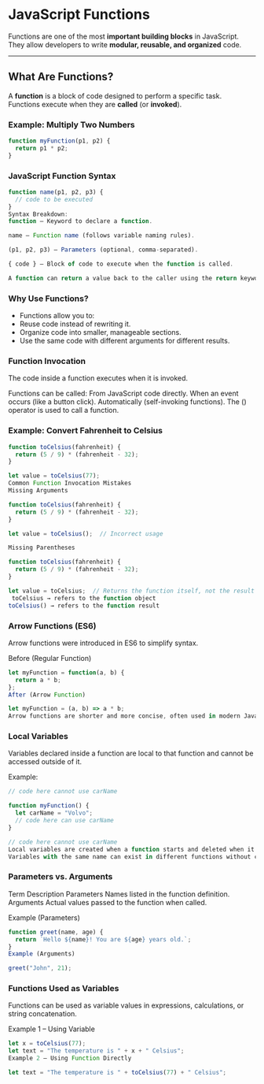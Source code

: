 # JavaScript Functions

Functions are one of the most **important building blocks** in JavaScript.  
They allow developers to write **modular, reusable, and organized** code.

---

## What Are Functions?

A **function** is a block of code designed to perform a specific task.  
Functions execute when they are **called** (or **invoked**).

### Example: Multiply Two Numbers

```js
function myFunction(p1, p2) {
  return p1 * p2;
}
```
### JavaScript Function Syntax
```js
function name(p1, p2, p3) {
  // code to be executed
}
Syntax Breakdown:
function — Keyword to declare a function.

name — Function name (follows variable naming rules).

(p1, p2, p3) — Parameters (optional, comma-separated).

{ code } — Block of code to execute when the function is called.

A function can return a value back to the caller using the return keyword.
```
### Why Use Functions?
- Functions allow you to:
- Reuse code instead of rewriting it.
- Organize code into smaller, manageable sections.
- Use the same code with different arguments for different results.

### Function Invocation
The code inside a function executes when it is invoked.

Functions can be called:
From JavaScript code directly.
When an event occurs (like a button click).
Automatically (self-invoking functions).
The () operator is used to call a function.

### Example: Convert Fahrenheit to Celsius
```js
function toCelsius(fahrenheit) {
  return (5 / 9) * (fahrenheit - 32);
}

let value = toCelsius(77);
Common Function Invocation Mistakes
Missing Arguments

function toCelsius(fahrenheit) {
  return (5 / 9) * (fahrenheit - 32);
}

let value = toCelsius();  // Incorrect usage

Missing Parentheses

function toCelsius(fahrenheit) {
  return (5 / 9) * (fahrenheit - 32);
}

let value = toCelsius;  // Returns the function itself, not the result
 toCelsius → refers to the function object
toCelsius() → refers to the function result
```
### Arrow Functions (ES6)
Arrow functions were introduced in ES6 to simplify syntax.

Before (Regular Function)
```js
let myFunction = function(a, b) {
  return a * b;
};
After (Arrow Function)

let myFunction = (a, b) => a * b;
Arrow functions are shorter and more concise, often used in modern JavaScript.
```
### Local Variables
Variables declared inside a function are local to that function and cannot be accessed outside of it.

Example:
```js
// code here cannot use carName

function myFunction() {
  let carName = "Volvo";
  // code here can use carName
}

// code here cannot use carName
Local variables are created when a function starts and deleted when it ends.
Variables with the same name can exist in different functions without conflict.
```
### Parameters vs. Arguments
Term	Description
Parameters	Names listed in the function definition.
Arguments	Actual values passed to the function when called.

Example (Parameters)
```js
function greet(name, age) {
  return `Hello ${name}! You are ${age} years old.`;
}
Example (Arguments)

greet("John", 21);
```
### Functions Used as Variables
Functions can be used as variable values in expressions, calculations, or string concatenation.

Example 1 – Using Variable
```js
let x = toCelsius(77);
let text = "The temperature is " + x + " Celsius";
Example 2 – Using Function Directly

let text = "The temperature is " + toCelsius(77) + " Celsius";
```
